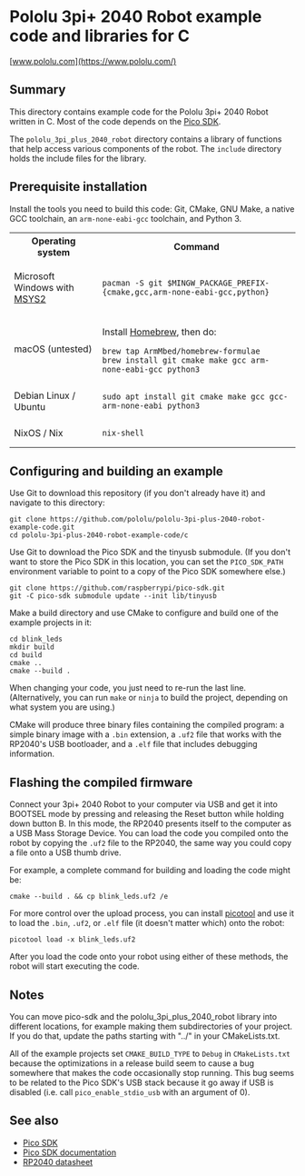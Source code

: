 # Pololu 3pi+ 2040 Robot example code and libraries for C

[www.pololu.com](https://www.pololu.com/)

## Summary

This directory contains example code for the Pololu 3pi+ 2040 Robot written in
C.  Most of the code depends on the [Pico SDK].

The `pololu_3pi_plus_2040_robot` directory contains a library of functions
that help access various components of the robot.
The `include` directory holds the include files for the library.

## Prerequisite installation

Install the tools you need to build this code: Git, CMake, GNU Make, a native
GCC toolchain, an `arm-none-eabi-gcc` toolchain, and Python 3.

<table>
<tr><th>Operating system</th><th>Command</th></tr><tr><td>

Microsoft Windows with [MSYS2]

</td><td>

    pacman -S git $MINGW_PACKAGE_PREFIX-{cmake,gcc,arm-none-eabi-gcc,python}

</td></tr><tr><td>macOS (untested)</td><td>

Install [Homebrew], then do:

    brew tap ArmMbed/homebrew-formulae
    brew install git cmake make gcc arm-none-eabi-gcc python3

</td></tr><tr><td>Debian Linux / Ubuntu</td><td>

    sudo apt install git cmake make gcc gcc-arm-none-eabi python3

</td></tr><tr><td>NixOS / Nix</td><td>

    nix-shell

</td></tr>
</table>

## Configuring and building an example

Use Git to download this repository (if you don't already have it) and
navigate to this directory:

    git clone https://github.com/pololu/pololu-3pi-plus-2040-robot-example-code.git
    cd pololu-3pi-plus-2040-robot-example-code/c

Use Git to download the Pico SDK and the tinyusb submodule.  (If you don't want
to store the Pico SDK in this location, you can set the `PICO_SDK_PATH`
environment variable to point to a copy of the Pico SDK somewhere else.)

    git clone https://github.com/raspberrypi/pico-sdk.git
    git -C pico-sdk submodule update --init lib/tinyusb

Make a build directory and use CMake to configure and build one of the
example projects in it:

    cd blink_leds
    mkdir build
    cd build
    cmake ..
    cmake --build .

When changing your code, you just need to re-run the last line.
(Alternatively, you can run `make` or `ninja` to build the project, depending on
what system you are using.)

CMake will produce three binary files containing the compiled program:
a simple binary image with a `.bin` extension, a `.uf2` file that works with
the RP2040's USB bootloader, and a `.elf` file that includes debugging
information.

## Flashing the compiled firmware

Connect your 3pi+ 2040 Robot to your computer via USB and get it into BOOTSEL
mode by pressing and releasing the Reset button while holding down button B.
In this mode, the RP2040 presents itself to the computer as a
USB Mass Storage Device.  You can load the code you compiled onto the robot
by copying the `.uf2` file to the RP2040, the same way you could copy a file
onto a USB thumb drive.

For example, a complete command for building and loading the code might be:

    cmake --build . && cp blink_leds.uf2 /e

For more control over the upload process, you can install [picotool]
and use it to load the `.bin`, `.uf2`, or `.elf` file (it doesn't matter which)
onto the robot:

    picotool load -x blink_leds.uf2

After you load the code onto your robot using either of these methods, the
robot will start executing the code.

## Notes

You can move pico-sdk and the pololu_3pi_plus_2040_robot library into
different locations, for example making them subdirectories of your project.
If you do that, update the paths starting with "../" in your CMakeLists.txt.

All of the example projects set `CMAKE_BUILD_TYPE` to `Debug` in
`CMakeLists.txt` because the optimizations in a release build seem to cause a
bug somewhere that makes the code occasionally stop running.
This bug seems to be related to the Pico SDK's USB stack because it go away
if USB is disabled (i.e. call `pico_enable_stdio_usb` with an argument of 0).


## See also

- [Pico SDK]
- [Pico SDK documentation]
- [RP2040 datasheet]

[Pico SDK]: https://github.com/raspberrypi/pico-sdk
[Pico SDK documentation]: https://raspberrypi.github.io/pico-sdk-doxygen/index.html
[RP2040 datasheet]: https://datasheets.raspberrypi.com/rp2040/rp2040-datasheet.pdf
[picotool]: https://github.com/raspberrypi/picotool
[MSYS2]: https://www.msys2.org/
[Homebrew]: https://brew.sh/
